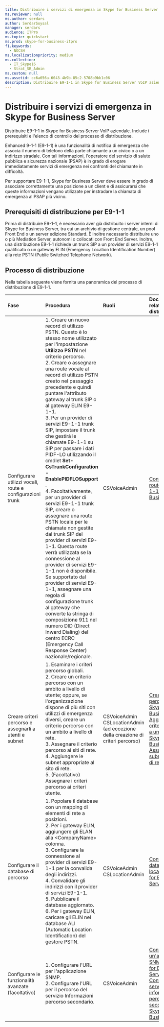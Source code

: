 ```yaml
---
title: Distribuire i servizi di emergenza in Skype for Business Server
ms.reviewer: null
ms.author: serdars
author: SerdarSoysal
manager: serdars
audience: ITPro
ms.topic: quickstart
ms.prod: skype-for-business-itpro
f1.keywords:
  - NOCSH
ms.localizationpriority: medium
ms.collection:
  - IT_Skype16
  - Strat_SB_Admin
ms.custom: null
ms.assetid: cc6a656a-6043-4b9b-85c2-5708b9bb1c06
description: Distribuire E9-1-1 in Skype for Business Server VoIP aziendale. Include i prerequisiti e l'elenco di controllo del processo di distribuzione.
---
```


# <a name="deploy-emergency-services-in-skype-for-business-server"></a>Distribuire i servizi di emergenza in Skype for Business Server
 
Distribuire E9-1-1 in Skype for Business Server VoIP aziendale. Include i prerequisiti e l'elenco di controllo del processo di distribuzione.
  
Enhanced 9-1-1 (E9-1-1) è una funzionalità di notifica di emergenza che associa il numero di telefono della parte chiamante a un civico o a un indirizzo stradale. Con tali informazioni, l'operatore del servizio di salute pubblica e sicurezza nazionale (PSAP) è in grado di erogare immediatamente servizi di emergenza nei confronti del chiamante in difficoltà.
  
Per supportare E9-1-1, Skype for Business Server deve essere in grado di associare correttamente una posizione a un client e di assicurarsi che queste informazioni vengano utilizzate per instradare la chiamata di emergenza al PSAP più vicino.
  
## <a name="deployment-prerequisites-for-e9-1-1"></a>Prerequisiti di distribuzione per E9-1-1

Prima di distribuire E9-1-1, è necessario aver già distribuito i server interni di Skype for Business Server, tra cui un archivio di gestione centrale, un pool Front End o un server edizione Standard. È inoltre necessario distribuire uno o più Mediation Server, autonomi o collocati con Front End Server. Inoltre, una distribuzione E9-1-1 richiede un trunk SIP a un provider di servizi E9-1-1 qualificato o un gateway ELIN (Emergency Location Identification Number) alla rete PSTN (Public Switched Telephone Network).
  
## <a name="deployment-process"></a>Processo di distribuzione

Nella tabella seguente viene fornita una panoramica del processo di distribuzione di E9-1-1.
  
|**Fase**|**Procedura**|**Ruoli**|**Documentazione relativa alla distribuzione**|
|:-----|:-----|:-----|:-----|
|Configurare utilizzi vocali, route e configurazioni trunk  <br/> |1. Creare un nuovo record di utilizzo PSTN. Questo è lo stesso nome utilizzato per l'impostazione **Utilizzo PSTN** nel criterio percorso. <br/> 2. Creare o assegnare una route vocale al record di utilizzo PSTN creato nel passaggio precedente e quindi puntare l'attributo gateway al trunk SIP o al gateway ELIN E9-1-1.  <br/> 3. Per un provider di servizi E9-1-1 trunk SIP, impostare il trunk che gestirà le chiamate E9-1-1 su SIP per passare i dati PIDF-LO utilizzando il cmdlet **Set-CsTrunkConfiguration -EnablePIDFLOSupport** . <br/> 4. Facoltativamente, per un provider di servizi E9-1-1 trunk SIP, creare o assegnare una route PSTN locale per le chiamate non gestite dal trunk SIP del provider di servizi E9-1-1. Questa route verrà utilizzata se la connessione al provider di servizi E9-1-1 non è disponibile. Se supportato dal provider di servizi E9-1-1, assegnare una regola di configurazione trunk al gateway che converte la stringa di composizione 911 nel numero DID (Direct Inward Dialing) del centro ECRC (Emergency Call Response Center) nazionale/regionale.  <br/> |CSVoiceAdmin  <br/> |[Configurare una route vocale E9-1-1 in Skype for Business Server](configure-an-e9-1-1-voice-route.md) <br/> |
|Creare criteri percorso e assegnarli a utenti e subnet  <br/> |1. Esaminare i criteri percorso globali.  <br/> 2. Creare un criterio percorso con un ambito a livello di utente; oppure, se l'organizzazione dispone di più siti con utilizzi di emergenza diversi, creare un criterio percorso con un ambito a livello di rete.  <br/> 3. Assegnare il criterio percorso ai siti di rete.  <br/> 4. Aggiungere le subnet appropriate al sito di rete.  <br/> 5. (Facoltativo) Assegnare i criteri percorso ai criteri utente.  <br/> |CSVoiceAdmin  <br/> CSLocationAdmin (ad eccezione della creazione di criteri percorso)  <br/> |[Creare criteri percorso in Skype for Business Server](create-location-policies.md) <br/> [Aggiungere un criterio percorso a un sito di rete in Skype for Business Server](add-a-location-policy-to-a-network-site.md) <br/> [Associare una subnet a un sito di rete](deploy-network.md#BKMK_AssociateSubnets) <br/> |
|Configurare il database di percorso  <br/> |1. Popolare il database con un mapping di elementi di rete a posizioni.  <br/> 2. Per i gateway ELIN, aggiungere gli ELAN alla \<CompanyName\> colonna.  <br/> 3. Configurare la connessione al provider di servizi E9-1-1 per la convalida degli indirizzi.  <br/> 4. Convalidare gli indirizzi con il provider di servizi E9-1-1.  <br/> 5. Pubblicare il database aggiornato.  <br/> 6. Per i gateway ELIN, caricare gli ELIN nel database ALI (Automatic Location Identification) del gestore PSTN.  <br/> |CSVoiceAdmin  <br/> CSLocationAdmin  <br/> |[Configurare il database delle località in Skype for Business Server](configure-the-location-database.md) <br/> |
|Configurare le funzionalità avanzate (facoltativo)  <br/> |1. Configurare l'URL per l'applicazione SNMP.  <br/> 2. Configurare l'URL per il percorso del servizio Informazioni percorso secondario.  <br/> |CSVoiceAdmin  <br/> |[Configurare un'applicazione SNMP in Skype for Business Server](configure-an-snmp-application.md) <br/> [Configurare un servizio informazioni percorso secondario in Skype for Business Server](secondary-location-information-service.md) <br/> |
   

